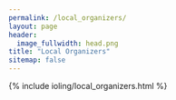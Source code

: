 ```yaml
---
permalink: /local_organizers/
layout: page
header:
  image_fullwidth: head.png
title: "Local Organizers"
sitemap: false
---
```


{% include ioling/local_organizers.html %}